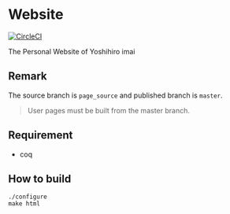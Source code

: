 Website
========

[![CircleCI](https://circleci.com/gh/yoshihiro503/yoshihiro503.github.io.svg?style=svg)](https://circleci.com/gh/yoshihiro503/yoshihiro503.github.io)

The Personal Website of Yoshihiro imai

## Remark

The source branch is `page_source` and published branch is `master`.

> User pages must be built from the master branch.


## Requirement

- coq

## How to build

```console
./configure
make html
```
